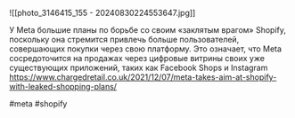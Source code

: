 
![[photo_3146415_155 - 20240830224553647.jpg]]

У Meta большие планы по борьбе со своим «заклятым врагом» Shopify, поскольку она стремится привлечь больше пользователей, совершающих покупки через свою платформу. Это означает, что Meta сосредоточится на продажах через цифровые витрины своих уже существующих приложений, таких как Facebook Shops и Instagram https://www.chargedretail.co.uk/2021/12/07/meta-takes-aim-at-shopify-with-leaked-shopping-plans/

#meta #shopify 